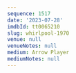 ```yaml
---
sequence: 1517
date: '2023-07-28'
imdbId: tt0065210
slug: whirlpool-1970
venue: null
venueNotes: null
medium: Arrow Player
mediumNotes: null
---
```


